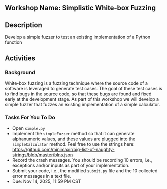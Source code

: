 ## Workshop Name: Simplistic White-box Fuzzing 

## Description 

Develop a simple fuzzer to test an existing implementation of a Python function

## Activities 

### Background 

White-box fuzzing is a fuzzing technique where the source code of a software is leveraged 
to generate test cases. The goal of these test cases is to find bugs in the source code, so that these bugs 
are found and fixed early at the development stage. As part of this workshop we will develop a simple fuzzer 
that fuzzes an existing implementation of a simple calculator.   

### Tasks For You To Do 
- Open `simple.py` 
- Implement the `simpleFuzzer` method so that it can generate alphanumeric values, and these values are plugged into the `simpleCalculator` method. Feel free to use the strings here: https://github.com/minimaxir/big-list-of-naughty-strings/blob/master/blns.json
- Record the crash messages. You should be recording 10 errors, i.e., exceptions and/or inputs as part of your implementation. 
- Submit your code, i.e., the modified `submit.py` file and the 10 collected error messages in a text file. 
- Due: Nov 14, 2025, 11:59 PM CST